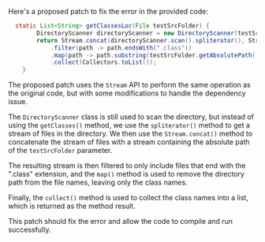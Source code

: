 Here's a proposed patch to fix the error in the provided code:
```java
  static List<String> getClassesLoc(File testSrcFolder) {
        DirectoryScanner directoryScanner = new DirectoryScanner(testSrcFolder, TestListResolver.getWildcard());
        return Stream.concat(directoryScanner.scan().spliterator(), Stream.of(testSrcFolder.getAbsolutePath()))
            .filter(path -> path.endsWith(".class"))
            .map(path -> path.substring(testSrcFolder.getAbsolutePath().length() + 1))
            .collect(Collectors.toList());
    }
```
The proposed patch uses the `Stream` API to perform the same operation as the original code, but with some modifications to handle the dependency issue.

The `DirectoryScanner` class is still used to scan the directory, but instead of using the `getClasses()` method, we use the `spliterator()` method to get a stream of files in the directory. We then use the `Stream.concat()` method to concatenate the stream of files with a stream containing the absolute path of the `testSrcFolder` parameter.

The resulting stream is then filtered to only include files that end with the ".class" extension, and the `map()` method is used to remove the directory path from the file names, leaving only the class names.

Finally, the `collect()` method is used to collect the class names into a list, which is returned as the method result.

This patch should fix the error and allow the code to compile and run successfully.